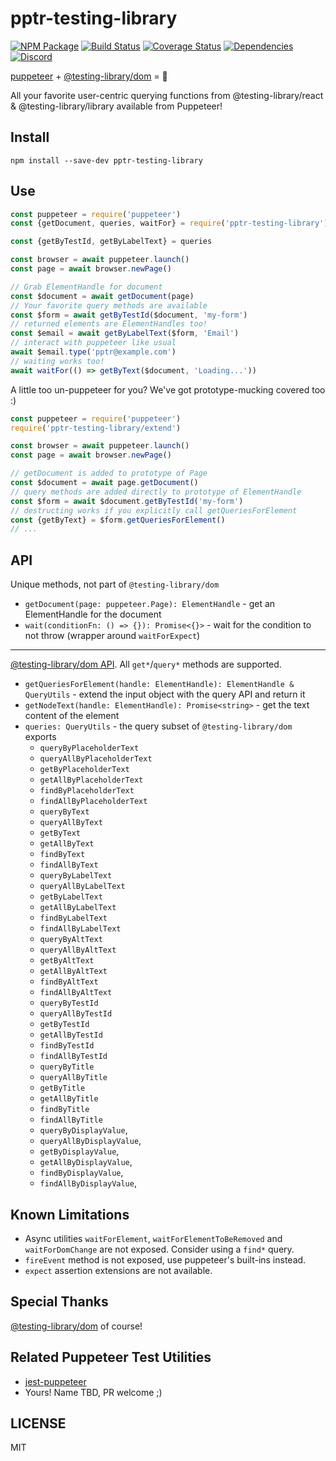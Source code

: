 # pptr-testing-library

[![NPM Package](https://badge.fury.io/js/pptr-testing-library.svg)](https://www.npmjs.com/package/pptr-testing-library)
[![Build Status](https://travis-ci.org/testing-library/pptr-testing-library.svg?branch=master)](https://travis-ci.org/testing-library/pptr-testing-library)
[![Coverage Status](https://coveralls.io/repos/github/testing-library/pptr-testing-library/badge.svg?branch=master)](https://coveralls.io/github/testing-library/pptr-testing-library?branch=master)
[![Dependencies](https://david-dm.org/testing-library/pptr-testing-library.svg)](https://david-dm.org/testing-library/pptr-testing-library)
[![Discord](https://img.shields.io/discord/723559267868737556.svg?color=7389D8&labelColor=6A7EC2&logo=discord&logoColor=ffffff)](https://discord.gg/c6JN9fM)

[puppeteer](https://github.com/GoogleChrome/puppeteer) + [@testing-library/dom](https://github.com/testing-library/dom-testing-library) = 💖

All your favorite user-centric querying functions from @testing-library/react & @testing-library/library available from Puppeteer!

## Install

`npm install --save-dev pptr-testing-library`

## Use

```js
const puppeteer = require('puppeteer')
const {getDocument, queries, waitFor} = require('pptr-testing-library')

const {getByTestId, getByLabelText} = queries

const browser = await puppeteer.launch()
const page = await browser.newPage()

// Grab ElementHandle for document
const $document = await getDocument(page)
// Your favorite query methods are available
const $form = await getByTestId($document, 'my-form')
// returned elements are ElementHandles too!
const $email = await getByLabelText($form, 'Email')
// interact with puppeteer like usual
await $email.type('pptr@example.com')
// waiting works too!
await waitFor(() => getByText($document, 'Loading...'))
```

A little too un-puppeteer for you? We've got prototype-mucking covered too :)

```js
const puppeteer = require('puppeteer')
require('pptr-testing-library/extend')

const browser = await puppeteer.launch()
const page = await browser.newPage()

// getDocument is added to prototype of Page
const $document = await page.getDocument()
// query methods are added directly to prototype of ElementHandle
const $form = await $document.getByTestId('my-form')
// destructing works if you explicitly call getQueriesForElement
const {getByText} = $form.getQueriesForElement()
// ...
```

## API

Unique methods, not part of `@testing-library/dom`

- `getDocument(page: puppeteer.Page): ElementHandle` - get an ElementHandle for the document
- `wait(conditionFn: () => {}): Promise<{}>` - wait for the condition to not throw (wrapper around `waitForExpect`)

---

[@testing-library/dom API](https://github.com/testing-library/dom-testing-library#usage). All `get*`/`query*` methods are supported.

- `getQueriesForElement(handle: ElementHandle): ElementHandle & QueryUtils` - extend the input object with the query API and return it
- `getNodeText(handle: ElementHandle): Promise<string>` - get the text content of the element
- `queries: QueryUtils` - the query subset of `@testing-library/dom` exports
  - `queryByPlaceholderText`
  - `queryAllByPlaceholderText`
  - `getByPlaceholderText`
  - `getAllByPlaceholderText`
  - `findByPlaceholderText`
  - `findAllByPlaceholderText`
  - `queryByText`
  - `queryAllByText`
  - `getByText`
  - `getAllByText`
  - `findByText`
  - `findAllByText`
  - `queryByLabelText`
  - `queryAllByLabelText`
  - `getByLabelText`
  - `getAllByLabelText`
  - `findByLabelText`
  - `findAllByLabelText`
  - `queryByAltText`
  - `queryAllByAltText`
  - `getByAltText`
  - `getAllByAltText`
  - `findByAltText`
  - `findAllByAltText`
  - `queryByTestId`
  - `queryAllByTestId`
  - `getByTestId`
  - `getAllByTestId`
  - `findByTestId`
  - `findAllByTestId`
  - `queryByTitle`
  - `queryAllByTitle`
  - `getByTitle`
  - `getAllByTitle`
  - `findByTitle`
  - `findAllByTitle`
  - `queryByDisplayValue`,
  - `queryAllByDisplayValue`,
  - `getByDisplayValue`,
  - `getAllByDisplayValue`,
  - `findByDisplayValue`,
  - `findAllByDisplayValue`,

## Known Limitations
- Async utilities `waitForElement`, `waitForElementToBeRemoved` and `waitForDomChange` are not exposed. Consider using a `find*` query.
- `fireEvent` method is not exposed, use puppeteer's built-ins instead.
- `expect` assertion extensions are not available.

## Special Thanks

[@testing-library/dom](https://github.com/testing-library/dom-testing-library) of course!

## Related Puppeteer Test Utilities

- [jest-puppeteer](https://github.com/smooth-code/jest-puppeteer)
- Yours! Name TBD, PR welcome ;)

## LICENSE

MIT
